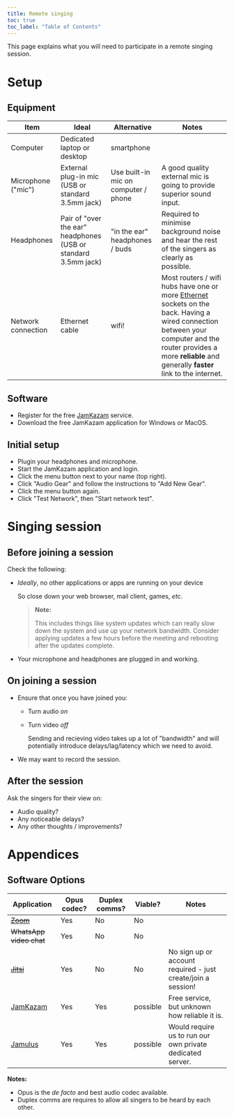 ```yaml
---
title: Remote singing
toc: true
toc_label: "Table of Contents"
---
```


This page explains what you will need to participate in a remote singing
session.

# Setup

## Equipment

| Item | Ideal | Alternative | Notes |
|-|-|-|-|
| Computer | Dedicated laptop or desktop | smartphone | |
| Microphone ("mic") | External plug-in mic<br/>(USB or standard 3.5mm jack) | Use built-in mic on computer / phone | A good quality external mic is going to provide superior sound input. |
| Headphones | Pair of "over the ear" headphones<br/>(USB or standard 3.5mm jack) |  "in the ear" headphones / buds | Required to minimise background noise and hear the rest of the singers as clearly as possible. |
| Network connection | Ethernet cable | wifi! | Most routers / wifi hubs have one or more [Ethernet](https://en.wikipedia.org/wiki/Ethernet) sockets on the back. Having a wired connection between your computer and the router provides a more **reliable** and generally **faster** link to the internet. |

## Software

- Register for the free [JamKazam][jamkazam] service.
- Download the free JamKazam application for Windows or MacOS.

## Initial setup

- Plugin your headphones and microphone.
- Start the JamKazam application and login.
- Click the menu button next to your name (top right).
- Click "Audio Gear" and follow the instructions to "Add New Gear".
- Click the menu button again.
- Click "Test Network", then "Start network test".

# Singing session

## Before joining a session

Check the following:

- *Ideally*, no other applications or apps are running on your device

  So close down your web browser, mail client, games, *etc*.

  > **Note:**
  >
  > This includes things like system updates which can really slow down the
  > system and use up your network bandwidth. Consider applying updates a few
  > hours before the meeting and rebooting after the updates complete.

- Your microphone and headphones are plugged in and working.

## On joining a session

- Ensure that once you have joined you:

  - Turn audio *on*

  - Turn video *off*

    Sending and recieving video takes up a lot of "bandwidth" and will
    potentially introduce delays/lag/latency which we need to avoid.

- We may want to record the session.

## After the session

Ask the singers for their view on:

- Audio quality?
- Any noticeable delays?
- Any other thoughts / improvements?

# Appendices

## Software Options

| Application | Opus codec? | Duplex comms? | Viable? | Notes |
|-|-|-|-|-|
| ~~[Zoom](https://zoom.us)~~ | Yes | No | No | |
| ~~WhatsApp video chat~~ | Yes | No | No |
| ~~[Jitsi](https://meet.jit.si)~~ | Yes | No | No | No sign up or account required - just create/join a session! |
| [JamKazam][jamkazam] | Yes | Yes | possible | Free service, but unknown how reliable it is. |
| [Jamulus](http://llcon.sourceforge.net) | Yes | Yes | possible | Would require us to run our own private dedicated server. |

**Notes:**

- Opus is the *de facto* and best audio codec available.
- Duplex comms are requires to allow all singers to be heard by each other.

[jamkazam]: https://www.jamkazam.com
